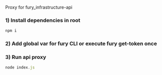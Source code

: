 Proxy for fury_infrastructure-api

### 1) Install dependencies in root 
```javascript
npm i
```
### 2) Add global var for fury CLI or execute fury get-token once

### 3) Run api proxy

```javascript
node index.js
```